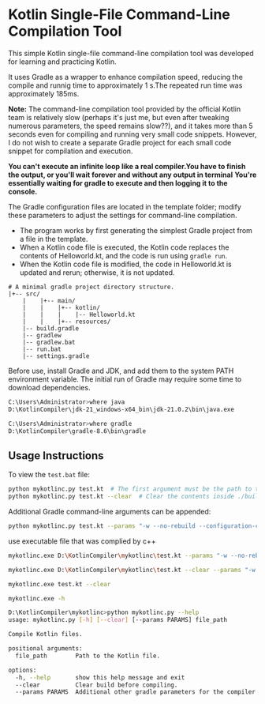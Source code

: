 # Kotlin Single-File Command-Line Compilation Tool

This simple Kotlin single-file command-line compilation tool was developed for learning and practicing Kotlin.

It uses Gradle as a wrapper to enhance compilation speed, reducing the compile and runnig time to approximately 1 s.The repeated run time was approximately 185ms.

**Note:** The command-line compilation tool provided by the official Kotlin team is relatively slow (perhaps it's just me, but even after tweaking numerous parameters, the speed remains slow??), and it takes more than 5 seconds even for compiling and running very small code snippets.
However, I do not wish to create a separate Gradle project for each small code snippet for compilation and execution.

**You can't execute an infinite loop like a real compiler.You have to finish the output, or you'll wait forever and without any output in terminal**
**You're essentially waiting for gradle to execute and then logging it to the console.**

The Gradle configuration files are located in the template folder; modify these parameters to adjust the settings for command-line compilation.

- The program works by first generating the simplest Gradle project from a file in the template.
- When a Kotlin code file is executed, the Kotlin code replaces the contents of Helloworld.kt, and the code is run using `gradle run`.
- When the Kotlin code file is modified, the code in Helloworld.kt is updated and rerun; otherwise, it is not updated.

```
# A minimal gradle project directory structure.
|+-- src/
    |    |+-- main/
    |    |    |+-- kotlin/
    |    |    |    |-- Helloworld.kt
    |    |    |+-- resources/
    |-- build.gradle
    |-- gradlew
    |-- gradlew.bat
    |-- run.bat
    |-- settings.gradle
```

Before use, install Gradle and JDK, and add them to the system PATH environment variable.
The initial run of Gradle may require some time to download dependencies.

```bash
C:\Users\Administrator>where java
D:\KotlinCompiler\jdk-21_windows-x64_bin\jdk-21.0.2\bin\java.exe

C:\Users\Administrator>where gradle
D:\KotlinCompiler\gradle-8.6\bin\gradle
```

## Usage Instructions

To view the `test.bat` file:

```bash
python mykotlinc.py test.kt  # The first argument must be the path to the code file
python mykotlinc.py test.kt --clear  # Clear the contents inside ./build/build
```

Additional Gradle command-line arguments can be appended:

```bash
python mykotlinc.py test.kt --params "-w --no-rebuild --configuration-cache --parallel --daemon --build-cache"
```

use executable file that was complied by c++

```bash
mykotlinc.exe D:\KotlinCompiler\mykotlinc\test.kt --params "-w --no-rebuild --configuration-cache --parallel --daemon --build-cache --max-workers 6" --clear

mykotlinc.exe D:\KotlinCompiler\mykotlinc\test.kt --clear --params "-w --no-rebuild --configuration-cache --parallel --daemon --build-cache --max-workers 6"

mykotlinc.exe test.kt --clear

mykotlinc.exe -h
```

```bash
D:\KotlinCompiler\mykotlinc>python mykotlinc.py --help
usage: mykotlinc.py [-h] [--clear] [--params PARAMS] file_path

Compile Kotlin files.

positional arguments:
  file_path        Path to the Kotlin file.

options:
  -h, --help       show this help message and exit
  --clear          Clear build before compiling.
  --params PARAMS  Additional other gradle parameters for the compiler.
```
